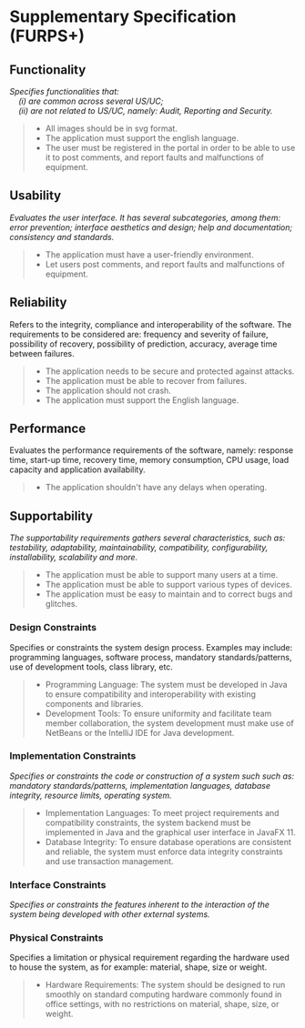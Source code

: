 # Supplementary Specification (FURPS+)

## Functionality

_Specifies functionalities that:  
&nbsp; &nbsp; (i) are common across several US/UC;  
&nbsp; &nbsp; (ii) are not related to US/UC, namely: Audit, Reporting and Security._


 >- All images should be in svg format.
 >- The application must support the english language.
 >- The user must be registered in the portal in order to be able to use it to post comments, and report faults and malfunctions of equipment.
     

## Usability

_Evaluates the user interface. It has several subcategories,
among them: error prevention; interface aesthetics and design; help and
documentation; consistency and standards._


 >- The application must have a user-friendly environment.
 >- Let users post comments, and report faults and malfunctions of equipment.
     

## Reliability

Refers to the integrity, compliance and interoperability of the software. The requirements to be considered are: frequency and severity of failure, possibility of recovery, possibility of prediction, accuracy, average time between failures.


 >- The application needs to be secure and protected against attacks.
 >- The application must be able to recover from failures.
 >- The application should not crash.
 >- The application must support the English language.
     

## Performance

Evaluates the performance requirements of the software, namely: response time, start-up time, recovery time, memory consumption, CPU usage, load capacity and application availability.


 >- The application shouldn't have any delays when operating.
     

## Supportability

_The supportability requirements gathers several characteristics, such as:
testability, adaptability, maintainability, compatibility,
configurability, installability, scalability and more._


 >- The application must be able to support many users at a time.
 >- The application must be able to support various types of devices.
 >- The application must be easy to maintain and to correct bugs and glitches.
     



### Design Constraints

Specifies or constraints the system design process. Examples may include: programming languages, software process, mandatory standards/patterns, use of development tools, class library, etc.

>- Programming Language: The system must be developed in Java to ensure compatibility and interoperability with existing components and libraries.
>- Development Tools: To ensure uniformity and facilitate team member collaboration, the system development must make use of NetBeans or the IntelliJ IDE for Java development.


### Implementation Constraints

_Specifies or constraints the code or construction of a system such
such as: mandatory standards/patterns, implementation languages,
database integrity, resource limits, operating system._
>- Implementation Languages: To meet project requirements and compatibility constraints, the system backend must be implemented in Java and the graphical user interface in JavaFX 11.
>- Database Integrity: To ensure database operations are consistent and reliable, the system must enforce data integrity constraints and use transaction management.

### Interface Constraints

_Specifies or constraints the features inherent to the interaction of the
system being developed with other external systems._

### Physical Constraints

Specifies a limitation or physical requirement regarding the hardware used to house the system, as for example: material, shape, size or weight.

>- Hardware Requirements: The system should be designed to run smoothly on standard computing hardware commonly found in office settings, with no restrictions on material, shape, size, or weight.